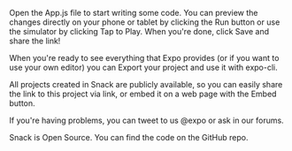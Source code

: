 Open the App.js file to start writing some code. You can preview the changes directly on your phone or tablet by clicking the Run button or use the simulator by clicking Tap to Play. When you're done, click Save and share the link!

When you're ready to see everything that Expo provides (or if you want to use your own editor) you can Export your project and use it with expo-cli.

All projects created in Snack are publicly available, so you can easily share the link to this project via link, or embed it on a web page with the Embed button.

If you're having problems, you can tweet to us @expo or ask in our forums.

Snack is Open Source. You can find the code on the GitHub repo.
